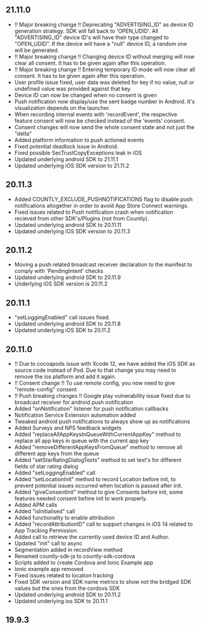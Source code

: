 ## 21.11.0
* !! Major breaking change !! Deprecating "ADVERTISING_ID" as device ID generation strategy. SDK will fall back to 'OPEN_UDID'. All "ADVERTISING_ID" device ID's will have their type changed to "OPEN_UDID". If the device will have a "null" device ID, a random one will be generated.
* !! Major breaking change !! Changing device ID without merging will now clear all consent. It has to be given again after this operation.
* !! Major breaking change !! Entering temporary ID mode will now clear all consent. It has to be given again after this operation.
* User profile issue fixed, user data was deleted for key if no value, null or undefined value was provided against that key.
* Device ID can now be changed when no consent is given
* Push notification now display/use the sent badge number in Android. It's visualization depends on the launcher.
* When recording internal events with 'recordEvent', the respective feature consent will now be checked instead of the 'events' consent.
* Consent changes will now send the whole consent state and not just the "delta"
* Added platform information to push actioned events
* Fixed potential deadlock issue in Android.
* Fixed possible SecTrustCopyExceptions leak in iOS
* Updated underlying android SDK to 21.11.1
* Updated underlying iOS SDK version to 21.11.2

## 20.11.3
* Added COUNTLY_EXCLUDE_PUSHNOTIFICATIONS flag to disable push notifications altogether in order to avoid App Store Connect warnings.
* Fixed issues related to Push notification crash when notification recieved from other SDK's/Plugins (not from Countly).
* Updated underlying android SDK to 20.11.11
* Updated underlying iOS SDK version to 20.11.3

## 20.11.2
* Moving a push related broadcast receiver declaration to the manifest to comply with 'PendingIntent' checks
* Updated underlying android SDK to 20.11.9
* Underlying iOS SDK version is 20.11.2

## 20.11.1
* "setLoggingEnabled" call issues fixed.
* Updated underlying android SDK to 20.11.8
* Updated underlying iOS SDK to 20.11.2

## 20.11.0
* !! Due to cocoapods issue with Xcode 12, we have added the iOS SDK as source code instead of Pod. Due to that change you may need to remove the ios platform and add it again.
* !! Consent change !! To use remote config, you now need to give "remote-config" consent
* !! Push breaking changes !! Google play vulnerability issue fixed due to broadcast receiver for android push notification
* Added "onNotification" listener for push notification callbacks
* Notification Service Extension automation added
* Tweaked android push notifications to always show up as notifications
* Added Surveys and NPS feedback widgets
* Added "replaceAllAppKeysInQueueWithCurrentAppKey" method to replace all app keys in queue with the current app key
* Added "removeDifferentAppKeysFromQueue" method to remove all different app keys from the queue
* Added "setStarRatingDialogTexts" method to set text's for different fields of star rating dialog
* Added "setLoggingEnabled" call
* Added "setLocationInit" method to record Location before init, to prevent potential issues occurred when location is passed after init.
* Added "giveConsentInit" method to give Consents before init, some features needed consent before init to work properly.
* Added APM calls
* Added "isInitialised" call
* Added functionality to enable attribution
* Added "recordAttributionID" call to support changes in iOS 14 related to App Tracking Permission.
* Added call to retrieve the currently used device ID and Author.
* Updated "init" call to async
* Segmentation added in recordView method
* Renamed countly-sdk-js to countly-sdk-cordova
* Scripts added to create Cordova and Ionic Example app
* Ionic example app removed
* Fixed issues related to location tracking
* Fixed SDK version and SDK name metrics to show not the bridged SDK values but the ones from the cordova SDK
* Updated underlying android SDK to 20.11.2
* Updated underlying ios SDK to 20.11.1

## 19.9.3
